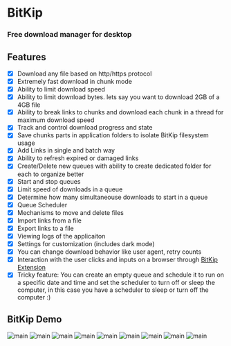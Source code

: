 # BitKip
### Free download manager for desktop 

## Features

- [x] Download any file based on http/https protocol
- [x] Extremely fast download in chunk mode 
- [x] Ability to limit download speed
- [x] Ability to limit download bytes. lets say you want to download 2GB of a 4GB file
- [x] Ability to break links to chunks and download each chunk in a thread for maximum download speed
- [x] Track and control download progress and state
- [x] Save chunks parts in application folders to isolate BitKip filesystem usage
- [x] Add Links in single and batch way
- [x] Ability to refresh expired or damaged links
- [x] Create/Delete new queues with ability to create dedicated folder for each to organize better
- [x] Start and stop queues
- [x] Limit speed of downloads in a queue
- [x] Determine how many simultaneouse downloads to start in a queue
- [x] Queue Scheduler
- [x] Mechanisms to move and delete files 
- [x] Import links from a file
- [x] Export links to a file
- [x] Viewing logs of the applicaiton
- [x] Settings for customization (includes dark mode)
- [x] You can change download behavior like user agent, retry counts
- [x] Interaction with the user clicks and inputs on a browser through [BitKip Extension](https://github.com/DarkDeveloper-arch/BitKip-extensions)
- [x] Tricky feature: You can create an empty queue and schedule it to run on a specific date and time and set the scheduler to turn off or sleep the computer, in this case you have a scheduler to sleep or turn off the computer :)

## BitKip Demo

![main](https://github.com/DarkDeveloper-arch/BitKip/blob/main/readme-img/main.png)
![main](https://github.com/DarkDeveloper-arch/BitKip/blob/main/readme-img/single.png)
![main](https://github.com/DarkDeveloper-arch/BitKip/blob/main/readme-img/batch.png)
![main](https://github.com/DarkDeveloper-arch/BitKip/blob/main/readme-img/batch-list.png)
![main](https://github.com/DarkDeveloper-arch/BitKip/blob/main/readme-img/queue-setting.png)
![main](https://github.com/DarkDeveloper-arch/BitKip/blob/main/readme-img/queue-scheduler.png)
![main](https://github.com/DarkDeveloper-arch/BitKip/blob/main/readme-img/settings-1.png)
![main](https://github.com/DarkDeveloper-arch/BitKip/blob/main/readme-img/settings-2.png)
![main](https://github.com/DarkDeveloper-arch/BitKip/blob/main/readme-img/logs.png)


